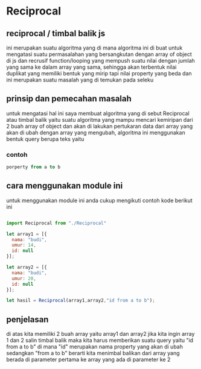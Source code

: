 
# Reciprocal
## reciprocal / timbal balik js
ini merupakan suatu algoritma yang di mana algoritma ini di buat untuk mengatasi suatu permasalahan yang bersangkutan dengan array of object di js dan recrusif function/looping yang mempush suatu nilai dengan jumlah yang sama ke dalam array yang sama, sehingga akan terbentuk nilai duplikat yang memiliki bentuk yang mirip tapi
nilai property yang beda dan ini merupakan suatu masalah yang di temukan pada seleku

## prinsip dan pemecahan masalah
untuk mengatasi hal ini saya membuat algoritma yang di sebut Reciprocal atau timbal balik yaitu suatu algoritma yang mampu mencari kemiripan dari 2 buah array of object dan akan di lakukan pertukaran data dari array yang akan di ubah dengan array yang mengubah, algoritma ini menggunakan bentuk query berupa teks yaitu 
### contoh 
```sql
porperty from a to b
```

## cara menggunakan module ini
untuk menggunakan module ini anda cukup mengikuti contoh kode berikut ini
```js

import Reciprocal from "./Reciprocal"

let array1 = [{
  nama: "budi",
  umur: 14,
  id: null
}];

let array2 = [{
  nama: "budi",
  umur: 20,
  id: null
}];

let hasil = Reciprocal(array1,array2,"id from a to b");
```

## penjelasan
di atas kita memiliki 2 buah array yaitu array1 dan array2 jika kita ingin array 1 dan 2 salin timbal balik maka kita harus memberikan suatu query yaitu "id from a to b" di mana "id" merupakan nama property yang akan di ubah sedangkan "from a to b" berarti kita menimbal balikan dari array yang berada di parameter pertama ke array yang ada di parameter ke 2

